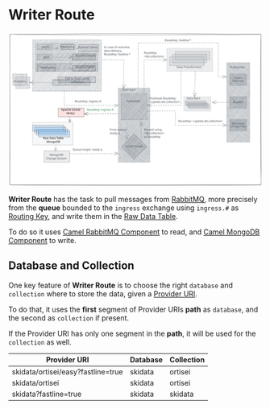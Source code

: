 # Writer Route

![writer route](../assets/writer-route.svg)

**Writer Route** has the task to pull messages from [RabbitMQ](../rabbitmq.md), more precisely from the **queue** bounded to the `ingress` exchange using `ingress.#` as [Routing Key](../rabbitmq.md#routing-key), and write them in the [Raw Data Table](../raw-data-table.md).

To do so it uses [Camel RabbitMQ Component](https://camel.apache.org/components/3.20.x/spring-rabbitmq-component.html) to read, and [Camel MongoDB Component](https://camel.apache.org/components/3.20.x/mongodb-component.html) to write.

## Database and Collection

One key feature of **Writer Route** is to choose the right `database` and `collection` where to store the data, given a [Provider URI](../inbound.md#provider-uri).

To do that, it uses the **first** segment of Provider URIs **path** as `database`, and the second as `collection` if present.

If the Provider URI has only one segment in the **path**, it will be used for the `collection` as well.

| Provider URI | Database | Collection |
| - | - | - |
| skidata/ortisei/easy?fastline=true | skidata | ortisei |
| skidata/ortisei | skidata | ortisei |
| skidata?fastline=true | skidata | skidata |